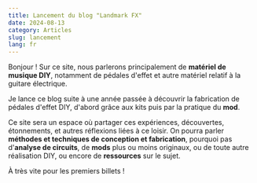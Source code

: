 ```yaml
---
title: Lancement du blog "Landmark FX"
date: 2024-08-13
category: Articles
slug: lancement
lang: fr
---
```


Bonjour ! Sur ce site, nous parlerons principalement de **matériel de musique DIY**, notamment de pédales d'effet et autre matériel relatif à la guitare électrique.

Je lance ce blog suite à une année passée à découvrir la fabrication de pédales d'effet DIY, d'abord grâce aux kits puis par la pratique du **mod**.

Ce site sera un espace où partager ces expériences, découvertes, étonnements, et autres réflexions liées à ce loisir. On pourra parler **méthodes et techniques de conception et fabrication**, pourquoi pas d'**analyse de circuits**, de **mods** plus ou moins originaux, ou de toute autre réalisation DIY, ou encore de **ressources** sur le sujet.

À très vite pour les premiers billets !
